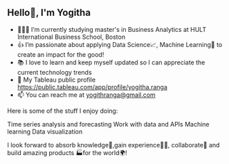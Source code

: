 ## Hello👋, I'm Yogitha 

- 👨🏽‍💻 I’m currently studying master's in Business Analytics at HULT International Business School, Boston
- 👍 I’m passionate about applying Data Science📈, Machine Learning🤖 to create an impact for the good!
- 📚 I love to learn and keep myself updated so I can appreciate the current technology trends
- 📂 My Tableau public profile https://public.tableau.com/app/profile/yogitha.ranga
- 📫 You can reach me at yogithranga@gmail.com

Here is some of the stuff I enjoy doing:

Time series analysis and forecasting
Work with data and APIs
Machine learning
Data visualization

I look forward to absorb knowledge🧠,gain experience👨‍🏭, collaborate🤝 and build amazing products 🏭for the world🌍!  
